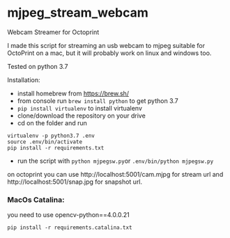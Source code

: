 # mjpeg_stream_webcam
Webcam Streamer for Octoprint


I made this script for streaming an usb webcam to mjpeg suitable for OctoPrint on a mac, but it will probably work on
linux and windows too.

Tested on python 3.7

Installation:

* install homebrew from https://brew.sh/
* from console run `brew install python` to get python 3.7
* `pip install virtualenv` to install virtualenv
* clone/download the repository on your drive
* cd on the folder and run 
```
virtualenv -p python3.7 .env
source .env/bin/activate
pip install -r requirements.txt
```
* run the script with `python mjpegsw.py`or `.env/bin/python mjpegsw.py`

on octoprint you can use http://localhost:5001/cam.mjpg for stream url and http://localhost:5001/snap.jpg for snapshot url.

### MacOs Catalina:
you need to use opencv-python==4.0.0.21
```
pip install -r requirements.catalina.txt
```
